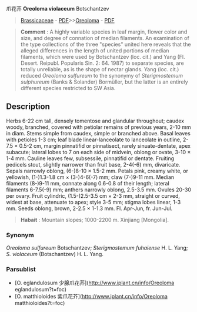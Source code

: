 爪花芥 **Oreoloma violaceum** Botschantzev

> [Brassicaceae](http://www.iplant.cn/info/Brassicaceae?t=foc) - [PDF](http://www.iplant.cn/foc/pdf/Brassicaceae.pdf)>>[Oreoloma](http://www.iplant.cn/info/Oreoloma?t=foc) - [PDF](http://www.iplant.cn/foc/pdf/Oreoloma.pdf)

> **Comment** : 
> A highly variable species in leaf margin, flower color and size, and degree of connation of median filaments. An examination of the type collections of the three \"species\" united here reveals that the alleged differences in the length of united portions of median filaments, which were used by Botschantzev (loc. cit.) and Yang (Fl. Desert. Reipubl. Popularis Sin. 2: 64. 1987) to separate species, are totally unreliable, as is the shape of nectar glands. Yang (loc. cit.) reduced *Oreoloma sulfureum* to the synonymy of *Sterigmostemum sulphureum* (Banks & Solander) Bormüller, but the latter is an entirely different species restricted to SW Asia.

## Description

Herbs 6-22 cm tall, densely tomentose and glandular throughout; caudex woody, branched, covered with petiolar remains of previous years, 2-10 mm in diam. Stems simple from caudex, simple or branched above. Basal leaves with petioles 1-3 cm; leaf blade linear-lanceolate to lanceolate in outline, 2-7.5 × 0.5-2 cm, margin pinnatifid or pinnatisect, rarely sinuate-dentate, apex subacute; lateral lobes to 7 on each side of midvein, oblong or ovate, 3-10 × 1-4 mm. Cauline leaves few, subsessile, pinnatifid or dentate. Fruiting pedicels stout, slightly narrower than fruit base, 2-4(-6) mm, divaricate. Sepals narrowly oblong, (6-)8-10 × 1.5-2 mm. Petals pink, creamy white, or yellowish, (1-)1.3-1.8 cm × (3-)4-6(-7) mm; claw (7-)9-11 mm. Median filaments (8-)9-11 mm, connate along 0.6-0.8 of their length; lateral filaments 6-7.5(-9) mm; anthers narrowly oblong, 2.5-3.5 mm. Ovules 20-30 per ovary. Fruit cylindric, (1.5-)2.5-3.5 cm × 2-3 mm, straight or curved, widest at base, attenuate to apex; style 3-5 mm; stigma lobes linear, 1-3 mm. Seeds oblong, brown, 2-2.5 × 1-1.3 mm. Fl. Apr-Jun, fr. Jun-Jul.

> **Habait** : 
> Mountain slopes; 1000-2200 m. Xinjiang [Mongolia].

### Synonym
*Oreoloma sulfureum* Botschantzev; *Sterigmostemum fuhaiense* H. L. Yang; *S. violaceum* (Botschantzev) H. L. Yang.

### Parsublist

* [O.  eglandulosum  少腺爪花芥](http://www.iplant.cn/info/Oreoloma eglandulosum?t=foc)
* [O.  matthioloides  紫爪花芥](http://www.iplant.cn/info/Oreoloma matthioloides?t=foc)
